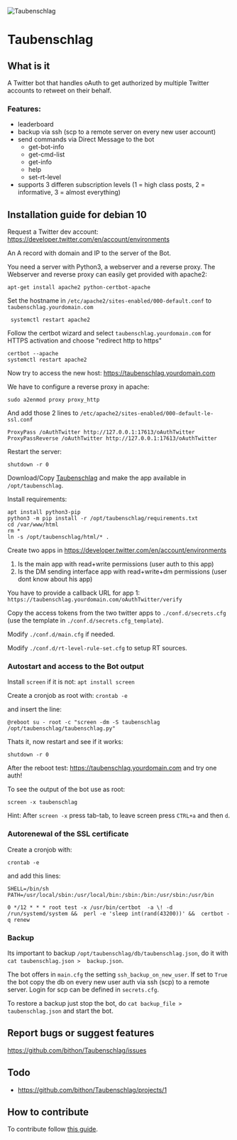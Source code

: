 ![Taubenschlag](https://s3.gifyu.com/images/Taubenschlag.jpg)
# Taubenschlag

## What is it
A Twitter bot that handles oAuth to get authorized by multiple Twitter accounts to retweet on their behalf.

### Features:
- leaderboard
- backup via ssh (scp to a remote server on every new user account)
- send commands via Direct Message to the bot
    - get-bot-info
    - get-cmd-list
    - get-info
    - help
    - set-rt-level
- supports 3 differen subscription levels (1 = high class posts, 2 = informative, 3 = almost everything)

## Installation guide for debian 10
Request a Twitter dev account: https://developer.twitter.com/en/account/environments

An A record with domain and IP to the server of the Bot.

You need a server with Python3, a webserver and a reverse proxy. The Webserver and reverse proxy can easily get provided 
with apache2:
```
apt-get install apache2 python-certbot-apache
```
Set the hostname in `/etc/apache2/sites-enabled/000-default.conf` to `taubenschlag.yourdomain.com`
```
 systemctl restart apache2
```
Follow the certbot wizard and select `taubenschlag.yourdomain.com` for HTTPS activation and choose "redirect http to 
https"
```
certbot --apache
systemctl restart apache2
```
Now try to access the new host: https://taubenschlag.yourdomain.com

We have to configure a reverse proxy in apache:
```
sudo a2enmod proxy proxy_http
```
And add those 2 lines to `/etc/apache2/sites-enabled/000-default-le-ssl.conf`
```
ProxyPass /oAuthTwitter http://127.0.0.1:17613/oAuthTwitter
ProxyPassReverse /oAuthTwitter http://127.0.0.1:17613/oAuthTwitter
```
Restart the server:
```
shutdown -r 0
```
Download/Copy [Taubenschlag](https://github.com/bithon/Taubenschlag/releases/latest) and make the app available in 
`/opt/taubenschlag`.

Install requirements:
```
apt install python3-pip
python3 -m pip install -r /opt/taubenschlag/requirements.txt
cd /var/www/html 
rm *
ln -s /opt/taubenschlag/html/* .
```
Create two apps in https://developer.twitter.com/en/account/environments
1. Is the main app with read+write permissions (user auth to this app)
2. Is the DM sending interface app with read+write+dm permissions (user dont know about his app)

You have to provide a callback URL for app 1: `https://taubenschlag.yourdomain.com/oAuthTwitter/verify`

Copy the access tokens from the two twitter apps to `./conf.d/secrets.cfg` (use the template in 
`./conf.d/secrets.cfg_template`).

Modify `./conf.d/main.cfg` if needed.

Modify `./conf.d/rt-level-rule-set.cfg` to setup RT sources.

### Autostart and access to the Bot output
Install `screen` if it is not:
`apt install screen`

Create a cronjob as root with:
`crontab -e`

and insert the line:
```
@reboot su - root -c "screen -dm -S taubenschlag /opt/taubenschlag/taubenschlag.py"
```

Thats it, now restart and see if it works:
```
shutdown -r 0
```

After the reboot test: https://taubenschlag.yourdomain.com and try one auth!

To see the output of the bot use as root:
```
screen -x taubenschlag
```

Hint: After `screen -x` press tab-tab, to leave screen press `CTRL+a` and then `d`. 

### Autorenewal of the SSL certificate
Create a cronjob with:
```
crontab -e
```

and add this lines:
```
SHELL=/bin/sh
PATH=/usr/local/sbin:/usr/local/bin:/sbin:/bin:/usr/sbin:/usr/bin

0 */12 * * * root test -x /usr/bin/certbot  -a \! -d /run/systemd/system &&  perl -e 'sleep int(rand(43200))' &&  certbot -q renew
```

### Backup
Its important to backup `/opt/taubenschlag/db/taubenschlag.json`, do it with `cat taubenschlag.json > 
backup.json`.

The bot offers in `main.cfg` the setting `ssh_backup_on_new_user`. If set to `True` the bot copy the db on every new 
user auth via ssh (scp) to a remote server. Login for scp can be defined in `secrets.cfg`.

To restore a backup just stop the bot, do `cat backup_file > taubenschlag.json` and start the bot.

## Report bugs or suggest features
https://github.com/bithon/Taubenschlag/issues

## Todo
- https://github.com/bithon/Taubenschlag/projects/1

## How to contribute
To contribute follow 
[this guide](https://github.com/bithon/Taubenschlag/blob/master/CONTRIBUTING.md).
